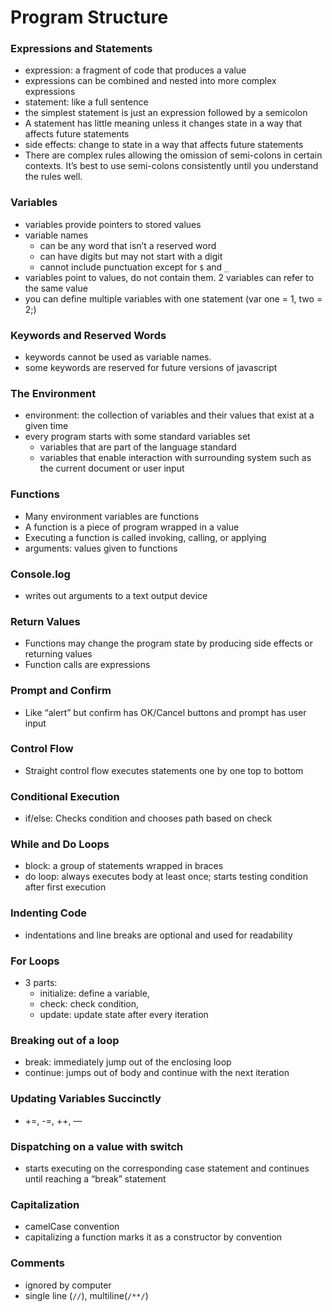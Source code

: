 # Program Structure

### Expressions and Statements
* expression: a fragment of code that produces a value
* expressions can be combined and nested into more complex expressions
* statement: like a full sentence
* the simplest statement is just an expression followed by a semicolon
* A statement has little meaning unless it changes state in a way that affects future statements
* side effects: change to state in a way that affects future statements
* There are complex rules allowing the omission of semi-colons in certain contexts. It’s best to use semi-colons consistently until you understand the rules well.

### Variables
* variables provide pointers to stored values
* variable names
    * can be any word that isn’t a reserved word
    * can have digits but may not start with a digit
    * cannot include punctuation except for `$` and `_`
* variables point to values, do not contain them. 2 variables can refer to the same value
* you can define multiple variables with one statement (var one = 1, two = 2;)

### Keywords and Reserved Words
* keywords cannot be used as variable names.
* some keywords are reserved for future versions of javascript

### The Environment
* environment: the collection of variables and their values that exist at a given time
* every program starts with some standard variables set
    * variables that are part of the language standard
    * variables that enable interaction with surrounding system such as the current document or user input

### Functions
* Many environment variables are functions
* A function is a piece of program wrapped in a value
* Executing a function is called invoking, calling, or applying
* arguments: values given to functions

### Console.log
* writes out arguments to a text output device

### Return Values
* Functions may change the program state by producing side effects or returning values
* Function calls are expressions

### Prompt and Confirm
* Like “alert” but confirm has OK/Cancel buttons and prompt has user input

### Control Flow
* Straight control flow executes statements one by one top to bottom

### Conditional Execution
* if/else: Checks condition and chooses path based on check

### While and Do Loops
* block: a group of statements wrapped in braces
* do loop: always executes body at least once; starts testing condition after first execution

### Indenting Code
* indentations and line breaks are optional and used for readability

### For Loops
* 3 parts:
    * initialize: define a variable,
    * check: check condition,
    * update: update state after every iteration

### Breaking out of a loop
* break: immediately jump out of the enclosing loop
* continue: jumps out of body and continue with the next iteration

### Updating Variables Succinctly
* +=, -=, ++, —

### Dispatching on a value with switch
* starts executing on the corresponding case statement and continues until reaching a “break” statement

### Capitalization
* camelCase convention
* capitalizing a function marks it as a constructor by convention

### Comments
* ignored by computer
* single line (`//`), multiline(`/**/`)
